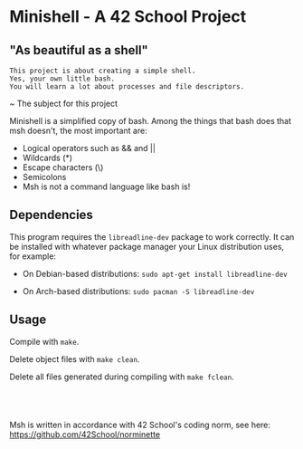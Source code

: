 # Minishell - A 42 School Project
## "As beautiful as a shell"

```
This project is about creating a simple shell.
Yes, your own little bash.
You will learn a lot about processes and file descriptors.
```
~ The subject for this project

Minishell is a simplified copy of bash.
Among the things that bash does that msh doesn't, the most important are:
- Logical operators such as && and ||
- Wildcards (*)
- Escape characters (\\)
- Semicolons
- Msh is not a command language like bash is!

## Dependencies
This program requires the ```libreadline-dev``` package to work correctly.
It can be installed with whatever package manager your Linux distribution uses, for example:
- On Debian-based distributions:
```sudo apt-get install libreadline-dev```

- On Arch-based distributions:
```sudo pacman -S libreadline-dev```

## Usage
Compile with ```make```.

Delete object files with ```make clean```.

Delete all files generated during compiling with ```make fclean```.
\
\
\
\
\
Msh is written in accordance with 42 School's coding norm, see here:
https://github.com/42School/norminette
